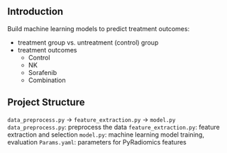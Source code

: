 ## Introduction
Build machine learning models to predict treatment outcomes:
* treatment group vs. untreatment (control) group
* treatment outcomes
    * Control
    * NK
    * Sorafenib
    * Combination

## Project Structure
`data_preprocess.py` -> `feature_extraction.py` -> `model.py`
`data_preprocess.py`: preprocess the data
`feature_extraction.py`: feature extraction and selection
`model.py`: machine learning model training, evaluation
`Params.yaml`: parameters for PyRadiomics features